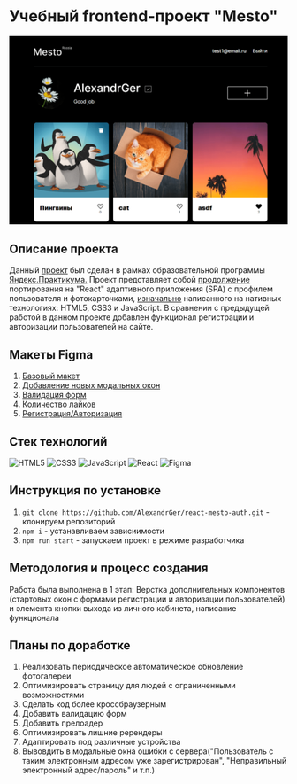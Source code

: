 <h1>Учебный frontend-проект "Mesto"</h1>

<a href="https://alexandrger.github.io/react-mesto-auth/" target="blank">
<img src='./src/images/скрин-проекта.png'>
</a>

<h2>Описание проекта</h2>

Данный [проект](https://alexandrger.github.io/react-mesto-auth/) был сделан в рамках образовательной программы [Яндекс.Практикума.](https://practicum.yandex.ru/) Проект представляет собой [продолжение](https://github.com/AlexandrGer/mesto-react) портирования на "React" адаптивного приложения (SPA) с профилем пользователя и фотокарточками, [изначально](https://github.com/AlexandrGer/mesto) написанного на нативных технологиях: HTML5, CSS3 и JavaScript. В сравнении с предыдущей работой в данном проекте добавлен функционал регистрации и авторизации пользователей на сайте.

<h2>Макеты Figma</h2>

1. [Базовый макет](https://www.figma.com/file/2cn9N9jSkmxD84oJik7xL7/JavaScript.-Sprint-4?type=design&node-id=0-1&mode=design&t=KS6PDlsHSVdsALkG-0)
2. [Добавление новых модальных окон](https://www.figma.com/file/bjyvbKKJN2naO0ucURl2Z0/JavaScript.-Sprint-5?type=design&node-id=0-1&mode=design&t=3ODPkVGCiQjIZPTx-0)
3. [Валидация форм](https://www.figma.com/file/kRVLKwYG3d1HGLvh7JFWRT/JavaScript.-Sprint-6?type=design&node-id=0-1&mode=design&t=bouugJIsLNyWI0nV-0)
4. [Количество лайков](https://www.figma.com/file/PSdQFRHoxXJFs2FH8IXViF/JavaScript.-Sprint-9?type=design&node-id=0-1&mode=design&t=BpbidFSVEiMAIFnV-0)
5. [Регистрация/Авторизация](https://www.figma.com/file/5H3gsn5lIGPwzBPby9jAOo/JavaScript.-Sprint-12?type=design&node-id=0-1&mode=design&t=bhAZfU4uQmsFuc1g-0)

<h2>Стек технологий</h2>

![HTML5](https://img.shields.io/badge/html5-%23E34F26.svg?style=for-the-badge&logo=html5&logoColor=white)
![CSS3](https://img.shields.io/badge/css3-%231572B6.svg?style=for-the-badge&logo=css3&logoColor=white)
![JavaScript](https://img.shields.io/badge/javascript-%23323330.svg?style=for-the-badge&logo=javascript&logoColor=%23F7DF1E)
![React](https://img.shields.io/badge/react-%2320232a.svg?style=for-the-badge&logo=react&logoColor=%2361DAFB)
![Figma](https://img.shields.io/badge/figma-%23F24E1E.svg?style=for-the-badge&logo=figma&logoColor=white)

<h2>Инструкция по установке</h2>

1. ```git clone https://github.com/AlexandrGer/react-mesto-auth.git``` - клонируем репозиторий
2. ```npm i``` - устанавливаем зависиимости 
3.  ```npm run start``` - запускаем проект в режиме разработчика


<h2>Методология и процесс создания</h2>
Работа была выполнена в 1 этап:
Верстка дополнительных компонентов (стартовых окон с формами регистрации и авторизации пользователей) и элемента кнопки выхода из личного кабинета, написание функционала


<h2>Планы по доработке</h2>

1. Реализовать периодическое автоматическое обновление фотогалереи
2. Оптимизировать страницу для людей с ограниченными возможностями
3. Сделать код более кроссбраузерным
4. Добавить валидацию форм
5. Добавить прелоадер
6. Оптимизировать лишние ререндеры
7. Адаптировать под различные устройства
8. Вывовдить в модальные окна ошибки с сервера("Пользователь с таким электронным адресом уже зарегистрирован", "Неправильный электронный адрес/пароль" и т.п.)